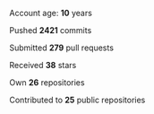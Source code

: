 Account age: **10** years

Pushed **2421** commits

Submitted **279** pull requests

Received **38** stars

Own **26** repositories

Contributed to **25** public repositories
